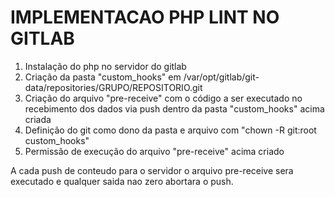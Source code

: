 IMPLEMENTACAO PHP LINT NO GITLAB
================================
1) Instalação do php no servidor do gitlab
2) Criação da pasta "custom_hooks" em /var/opt/gitlab/git-data/repositories/GRUPO/REPOSITORIO.git
3) Criação do arquivo "pre-receive" com o código a ser executado no recebimento dos dados via push dentro da pasta "custom_hooks" acima criada
4) Definição do git como dono da pasta e arquivo com "chown -R git:root custom_hooks"
5) Permissão de execução do arquivo "pre-receive" acima criado

A cada push de conteudo para o servidor o arquivo pre-receive sera executado e qualquer saida nao zero abortara o push.
